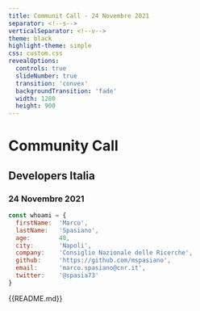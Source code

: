 ```yaml
---
title: Communit Call - 24 Novembre 2021
separator: <!--s-->
verticalSeparator: <!--v-->
theme: black
highlight-theme: simple
css: custom.css
revealOptions:
  controls: true
  slideNumber: true
  transition: 'convex'
  backgroundTransition: 'fade'
  width: 1280
  height: 900
---
```


# Community Call
## Developers Italia 
### 24 Novembre 2021

```js 
const whoami = {
  firstName:  'Marco',
  lastName:   'Spasiano',
  age:        48,
  city:       'Napoli',
  company:    'Consiglio Nazionale delle Ricerche',
  github:     'https://github.com/mspasiano',
  email:      'marco.spasiano@cnr.it',
  twitter:    '@spasia73'
}
```


{{README.md}}
